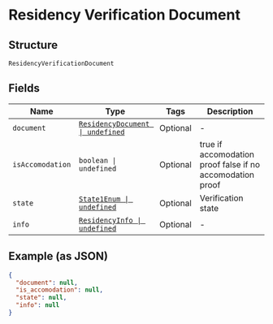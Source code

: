 
# Residency Verification Document

## Structure

`ResidencyVerificationDocument`

## Fields

| Name | Type | Tags | Description |
|  --- | --- | --- | --- |
| `document` | [`ResidencyDocument \| undefined`](../../doc/models/residency-document.md) | Optional | - |
| `isAccomodation` | `boolean \| undefined` | Optional | true if accomodation proof false if no accomodation proof |
| `state` | [`State1Enum \| undefined`](../../doc/models/state-1-enum.md) | Optional | Verification state |
| `info` | [`ResidencyInfo \| undefined`](../../doc/models/residency-info.md) | Optional | - |

## Example (as JSON)

```json
{
  "document": null,
  "is_accomodation": null,
  "state": null,
  "info": null
}
```

